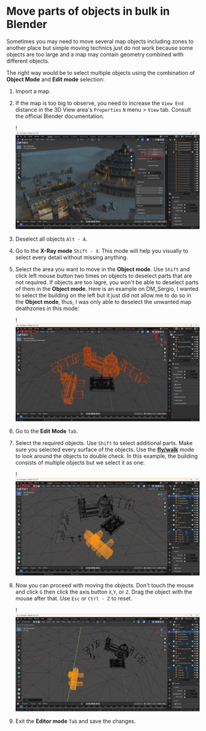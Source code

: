 # Move parts of objects in bulk in Blender

Sometimes you may need to move several map objects including zones to another place but simple moving technics just do not work because some objects are too large and a map may contain geometry combined with different objects.

The right way would be to select multiple objects using the combination of **Object Mode** and **Edit mode** selection:

1. Import a map.

2. If the map is too big to observe, you need to increase the `View End` distance in the 3D View area's `Properties` `N` menu > `View` tab. Consult the official Blender documentation.

    !![Blender View](../../../img/blender/blender-view-001.jpg "Blender View")

3. Deselect all objects `Alt - A`.

4. Go to the **X-Ray mode** `Shift - X`. This mode will help you visually to select every detail without missing anything.

5. Select the area you want to move in the **Object mode**. Use `Shift` and click left mouse button two times on objects to deselect parts that are not required. If objects are too lagre, you won't be able to deselect parts of them in the **Object mode**. Here is an example on DM_Sergio, I wanted to select the building on the left but it just did not allow me to do so in the **Object mode**, thus, I was only able to deselect the unwanted map deathzones in this mode:

    !![Blender Object Mode Select](../../../img/blender/blender-bulk-edit-001.jpg "Blender Object Mode Select")

6. Go to the **Edit Mode** `Tab`.

7. Select the required objects. Use `Shift` to select additional parts. Make sure you selected every surface of the objects. Use the [**fly/walk**](https://docs.blender.org/manual/en/latest/editors/3dview/navigate/walk_fly.html) mode to look around the objects to double check. In this example, the building consists of multiple objects but we select it as one:

    !![Blender Editor Mode Select](../../../img/blender/blender-bulk-edit-002.jpg "Blender Editor Mode Select")

8. Now you can proceed with moving the objects. Don't touch the mouse and click `G` then click the axis button `X`,`Y`, or `Z`. Drag the object with the mouse after that. Use `Esc` or `Ctrl - Z` to reset.

    !![Blender Editor Mode Move](../../../img/blender/blender-bulk-edit-003.jpg "Blender Editor Mode Move")

9. Exit the **Editor mode** `Tab` and save the changes.
